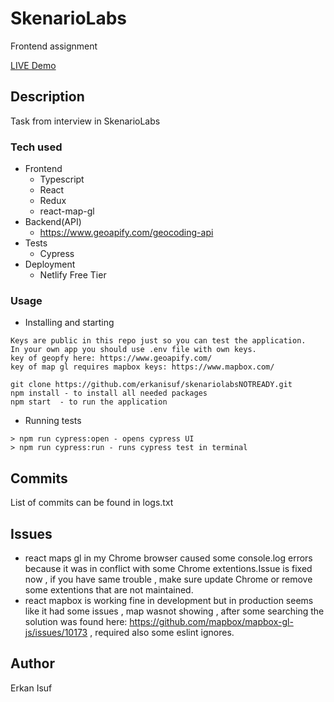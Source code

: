 # SkenarioLabs

Frontend assignment

[LIVE Demo](https://erkanskenariolabs.netlify.app)

## Description

Task from interview in SkenarioLabs

### Tech used

- Frontend
  - Typescript
  - React
  - Redux
  - react-map-gl
- Backend(API)
  - https://www.geoapify.com/geocoding-api
- Tests
  - Cypress
- Deployment
  - Netlify Free Tier

### Usage

- Installing and starting

```
Keys are public in this repo just so you can test the application.
In your own app you should use .env file with own keys.
key of geopfy here: https://www.geoapify.com/
key of map gl requires mapbox keys: https://www.mapbox.com/

git clone https://github.com/erkanisuf/skenariolabsNOTREADY.git
npm install - to install all needed packages
npm start  - to run the application
```

- Running tests

```
> npm run cypress:open - opens cypress UI
> npm run cypress:run - runs cypress test in terminal
```

## Commits

List of commits can be found in logs.txt

## Issues

- react maps gl in my Chrome browser caused some console.log errors because it was in conflict with some Chrome extentions.Issue is fixed now , if you have same trouble , make sure update Chrome or remove some extentions that are not maintained.
- react mapbox is working fine in development but in production seems like it had some issues , map wasnot showing , after some searching the solution was found here:
https://github.com/mapbox/mapbox-gl-js/issues/10173 , required also some eslint ignores.

## Author

Erkan Isuf
